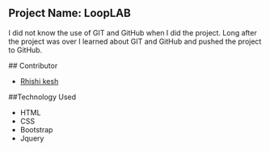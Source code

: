 <h2>Project Name: LoopLAB</h2>
<p>I did not know the use of GIT and GitHub when I did the project. Long after the project was over I learned about GIT and GitHub and pushed the project to GitHub.</p>
## Contributor

-   <a href="https://github.com/rhishi-kesh" target="_blank">Rhishi kesh</a>

##Technology Used

- HTML
- CSS
- Bootstrap
- Jquery
